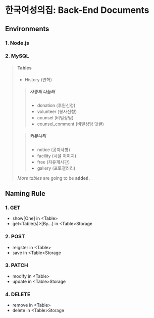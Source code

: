 # 한국여성의집: Back-End Documents

## Environments

### 1. Node.js

### 2. MySQL
> #### Tables
>
> - History (연혁)
>
> > ##### 사랑의 나눔터
> > - donation (후원신청)
> > - volunteer (봉사신청)
> > - counsel (비밀상담)
> > - counsel_comment (비밀상담 댓글)
>
> > ##### 커뮤니티
> > - notice (공지사항)
> > - facility (시설 이미지)
> > - free (자유게시판)
> > - gallery (포토갤러리)
>
>
>  *More tables* are going to be **added**.


## Naming Rule
### 1. GET
- show[One] in \<Table\>
- get\<Table(s)\>[By...] in \<Table\>Storage

### 2. POST
- reigster in \<Table\>
- save in \<Table\>Storage

### 3. PATCH
- modify in \<Table\>
- update in \<Table\>Storage

### 4. DELETE
- remove in \<Table\>
- delete in \<Table\>Storage